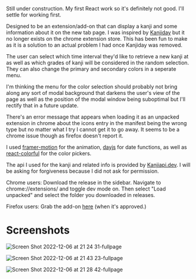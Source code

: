 Still under construction. My first React work so it's definitely not good. I'll settle for working first. 

Designed to be an extension/add-on that can display a kanji and some information about it on the new tab page. I was inspired by [Kanjiday](https://kanjiday.com/) but it no longer exists on the chrome extension store. This has been fun to make as it is a solution to an actual problem I had once Kanjiday was removed. 

The user can select which time interval they'd like to retrieve a new kanji at as well as which grades of kanji will be considered in the random selection. They can also change the primary and secondary colors in a seperate menu. 

I'm thinking the menu for the color selection should probably not bring along any sort of modal background that darkens the user's view of the page as well as the position of the modal window being suboptimal but I'll rectify that in a future update.

There's an error message that appears when loading it as an unpacked extension in chrome about the icons entry in the manifest being the wrong type but no matter what I try I cannot get it to go away. It seems to be a chrome issue though as firefox doesn't report it. 

I used [framer-motion](https://www.framer.com/motion/) for the animation, [dayjs](https://day.js.org/) for date functions, as well as [react-colorful](https://omgovich.github.io/react-colorful/) for the color pickers. 

The api I used for the kanji and related info is provided by [Kanjiapi.dev](https://kanjiapi.dev/). I will be asking for forgiveness because I did not ask for permission. 

Chrome users: Download the release in the sidebar. Navigate to chrome://extensions/ and toggle dev mode on. Then select "Load unpacked" and select the folder you downloaded in releases. 

Firefox users: Grab the add-on [here](https://addons.mozilla.org/en-US/firefox/addon/kanjistart/) (when it's approved.)

# Screenshots

![Screen Shot 2022-12-06 at 21 24 31-fullpage](https://user-images.githubusercontent.com/50127921/206073075-16d9c76a-a2be-4c4b-8b87-f2c30a025053.png)

![Screen Shot 2022-12-06 at 21 43 23-fullpage](https://user-images.githubusercontent.com/50127921/206075046-95c9d277-ad89-4651-b396-a2087aeebc8c.png)

![Screen Shot 2022-12-06 at 21 28 42-fullpage](https://user-images.githubusercontent.com/50127921/206073086-d1b642f9-117f-404f-9754-a9b7aed4afb6.png)


